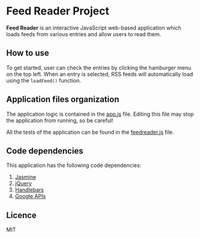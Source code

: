 # Feed Reader Project

**Feed Reader** is an interactive JavaScript web-based application which loads feeds from various entries and allow users to read them.

## How to use

To get started, user can check the entries by clicking the hamburger menu on the top left. When an entry is selected, RSS feeds will automatically load using the `loadFeed()` function.

## Application files organization

The application logic is contained in the [app.js](js/app.js) file. Editing this file may stop the application from running, so be careful!

All the tests of the application can be found in the [feedreader.js](spec/feedreader.js) file.

## Code dependencies

This application has the following code dependencies:
 1. [Jasmine](https://jasmine.github.io/)
 2. [jQuery](https://jquery.com/)
 3. [Handlebars](https://handlebarsjs.com/)
 4. [Google APIs](https://developers.google.com/api-client-library/)

## Licence

MIT